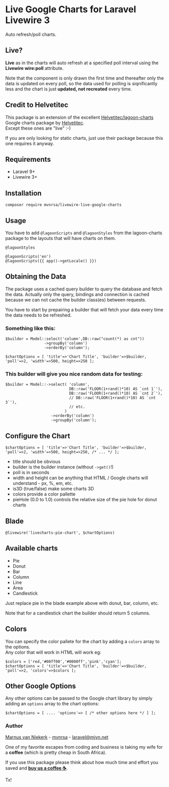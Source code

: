 # Live Google Charts for Laravel Livewire 3
Auto refresh/poll charts.


## Live?
**Live** as in the charts will auto refresh at a specified poll interval using the **Livewire wire:poll** attribute.

Note that the component is only drawn the first time and thereafter only the data is updated on every poll, so the data used for polling is siqnificantly less and the chart is just **updated, not recreated** every time.

## Credit to Helvetitec
This package is an extension of the excellent [Helvetitec/lagoon-charts](https://github.com/Helvetitec/lagoon-charts) Google charts package by [Helvetitec](https://github.com/Helvetitec).  
Except these ones are "live" :-)

If you are only looking for static charts, just use their package because this one requires it anyway.

## Requirements

- Laravel 9+
- Livewire 3+

## Installation
```
composer require mvnrsa/livewire-live-google-charts
```

## Usage
You have to add `@lagoonScripts` and `@lagoonStyles` from the lagoon-charts package to the layouts that will have charts on them.
```
@lagoonStyles
```
```
@lagoonScripts('en')
@lagoonScripts({{ app()->getLocale() }})
```

## Obtaining the Data
The package uses a cached query builder to query the database and fetch the data.  Actually only the query, bindings and connection is cached because we can not cache the builder class(es) between requests.

You have to start by prepairing a builder that will fetch your data every time the data needs to be refreshed.

### Something like this:
```
$builder = Model::select('column',DB::raw("count(*) as cnt"))
                 ->groupBy('column')
                 ->orderBy('column');

$chartOptions = [ 'title'=>'Chart Title', 'builder'=>$builder, 'poll'=>2, 'width'=>500, height=>250 ];
```

### This builder will give you nice random data for testing:
```
$builder = Model::->select( 'column',
                            DB::raw('FLOOR(1+rand()*10) AS `cnt 1`'),
                            DB::raw('FLOOR(1+rand()*10) AS `cnt 2`'),
                            // DB::raw('FLOOR(1+rand()*10) AS `cnt 3`'),
                            // etc.
                          )
                    ->orderBy('column')
                    ->groupBy('column');
```

## Configure the Chart
```
$chartOptions = [ 'title'=>'Chart Title', 'builder'=>$builder, 'poll'=>2, 'width'=>500, height=>250, /* ... */ ];
```
- title should be obvious
- builder is the builder instance (without `->get()`!)
- poll is in seconds
- width and height can be anything that HTML / Google charts will understand - px, %, em, etc.
- is3D (true/false) make some charts 3D
- colors provide a color pallette
- pieHole (0.0 to 1.0) controls the relative size of the pie hole for donut charts

## Blade
```
@livewire('livecharts-pie-chart', $chartOptions)
```

## Available charts
- Pie
- Donut
- Bar
- Column
- Line
- Area
- Candlestick

Just replace pie in the blade example above with donut, bar, column, etc.

Note that for a candlestick chart the builder should return 5 columns.

## Colors
You can specify the color pallete for the chart by adding a `colors` array to the options.  
Any color that will work in HTML will work eg:
```
$colors = ['red,'#00ff00','#0000ff','pink','cyan'];
$chartOptions = [ 'title'=>'Chart Title', 'builder'=>$builder, 'poll'=>2, 'colors'=>$colors ];
```

## Other Google Options
Any other options can be passed to the Google chart library by simply adding an `options` array to the chart options:
```
$chartOptions = [ .... 'options'=> [ /* other options here */ ] ];

```

### Author

[Marnus van Niekerk](https://github.com/mvnrsa) - [mvnrsa](https://github.com/mvnrsa) - [laravel@mjvn.net](mailto:laravel@mjvn.net)

One of my favorite escapes from coding and business is taking my wife for a **coffee** (which is pretty cheap in South Africa).

If you use this package please think about how much time and effort you saved and **[buy us a coffee ☕](https://www.buymeacoffee.com/mvnrsa)**.

Tx!
